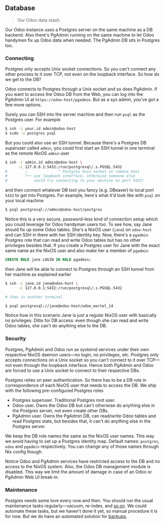 Database
--------
> Our Odoo data stash.

Our Odoo instance uses a Postgres server on the same machine as a DB
backend. Also there's PgAdmin running on the same machine to let Odoo
handymen fix up Odoo data when needed. The PgAdmin DB sits in Postgres
too.


### Connecting

Postgres only accepts Unix socket connections. So you can't connect
any other process to it over TCP, not even on the loopback interface.
So how do we get to the DB?

Odoo connects to Postgres through a Unix socket and so does PgAdmin.
If you want to access the Odoo DB from the Web, you can log into the
PgAdmin UI at `https://odoo-host/pgadmin`. But as a sys admin, you've
got a few more options.

Surely you can SSH into the server machine and then run `psql` as
the Postgres user. For example

```bash
$ ssh -i your.id admin@odoo-host
$ sudo -u postgres psql
```

But you could also use an SSH tunnel. Because there's a Postgres DB
superuser called `admin`, you could first start an SSH tunnel in one
terminal as the remote NixOS `admin` user

```bash
$ ssh -i admin.id admin@odoo-host \
      -L 127.0.0.1:5432:/run/postgresql/.s.PGSQL.5432
#        ↑              ^ Postgres Unix socket on remote host
#        └── use loopback interface, otherwise someone else
#            could try connecting to your machine on port 5432!
```

and then connect whatever DB tool you fancy (e.g. DBeaver) to local
port `5432` to get into Postgres. For example, here's what it'd look
like with `psql` on your local machine

```bash
$ psql postgresql://admin@odoo-host/postgres
```

Notice this is a very secure, password-less kind of connection setup
which you could leverage for Odoo handyman users too. To see how,
say Jane should fix up some Odoo tables. She's a NixOS user (`jane`)
on `odoo-host` and can SSH in there with her SSH identity key. Now,
there's a `pgadmin` Postgres role that can read and write Odoo tables
but has no other privileges besides that. If you create a Postgres
user for Jane with the exact same name as the NixOS user and also
make her a member of `pgadmin`

```sql
CREATE ROLE jane LOGIN IN ROLE pgadmin;
```

then Jane will be able to connect to Postgres through an SSH tunnel
from her machine as explained earlier

```bash
$ ssh -i jane.id jane@odoo-host \
      -L 127.0.0.1:5432:/run/postgresql/.s.PGSQL.5432

# then in another terminal

$ psql postgresql://jane@odoo-host/odoo_martel_14
```

Notice how in this scenario Jane is just a regular NixOS user with
basically no privileges. Ditto for DB access: even though she can
read and write Odoo tables, she can't do anything else to the DB.


### Security

Postgres, PgAdmin and Odoo run as systemd services under their own
respective NixOS daemon users—no login, no privileges, etc. Postgres
only accepts connections on a Unix socket so you can't connect to it
over TCP—not even through the loopback interface. Hence both PgAdmin
and Odoo are forced to use a Unix socket to connect to their respective
DBs.

Postgres relies on peer authentication. So there has to be a DB role
in correspondence of each NixOS user that needs to access the DB. We
ship with the following pre-configured Postgres roles

- Postgres superuser. Traditional Postgres root user.
- Odoo user. Owns the Odoo DB but can't otherwise do anything else
  in the Postgres server, not even create other DBs.
- PgAdmin user. Owns the PgAdmin DB, can read/write Odoo tables and
  read Postgres stats, but besides that, it can't do anything else
  in the Postgres server.

We keep the DB role names the same as the NixOS user names. This way
we avoid having to set up a Postgres identity map. Default names:
`postgres`, `odoo` and `pgadmin` respectively. You can change any
of those names through Nix config though.

Notice Odoo and PgAdmin services have restricted access to the DB
and no access to the NixOS system. Also, the Odoo DB management
module is disabled. This way we limit the amount of damage in case
of an Odoo or PgAdmin Web UI break-in.


### Maintenance

Postgres needs some love every now and then. You should run the usual
maintenance tasks regularly—vacuum, re-index, and [so on][pg-maint].
We could automate these tasks, but we haven't done it yet, so manual
procedure it is for now. But we do have an automated solution for
[backups][backups].




[backups]: ./backups.md
[pg-maint]: https://www.postgresql.org/docs/current/maintenance.html
